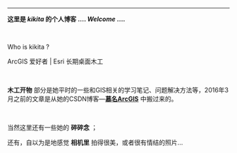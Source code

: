 ﻿
---


**这里是 *kikita* 的个人博客 ....  *Welcome* ....**

<br>

Who is kikita ?

ArcGIS 爱好者 |  Esri 长期桌面木工 

<br>

**木工开物** 部分是她平时的一些和GIS相关的学习笔记、问题解决方法等，2016年3月之前的文章是从她的CSDN博客—[**慕名ArcGIS**](http://blog.csdn.net/kikitamoon) 中搬过来的。

<br>

当然这里还有一些她的 **碎碎念** ；

还有，自以为是地感觉 **相机里** 拍得很美，或者很有情结的照片...

